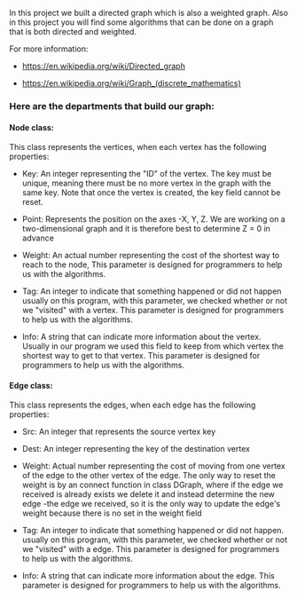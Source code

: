 
In this project we built a directed graph which is also a weighted graph.
Also in this project you will find some algorithms that can be done on a graph that is both directed and weighted.

For more information:
* https://en.wikipedia.org/wiki/Directed_graph

* https://en.wikipedia.org/wiki/Graph_(discrete_mathematics)


### Here are the departments that build our graph:
#### Node class:
This class represents the vertices, when each vertex has the following properties:
* Key:
An integer representing the "ID" of the vertex. The key must be unique, meaning there must be no more vertex in the graph with the same key.
Note that once the vertex is created, the key field cannot be reset.

* Point:
Represents the position on the axes -X, Y, Z.
We are working on a two-dimensional graph and it is therefore best to determine Z = 0 in advance

* Weight:
An actual number representing the cost of the shortest way to reach to the node, This parameter is designed for programmers to help us with the algorithms.

* Tag:
An integer to indicate that something happened or did not happen
usually on this program, with this parameter, we checked whether or not we "visited" with a vertex.
This parameter is designed for programmers to help us with the algorithms.

* Info: 
A string that can indicate more information about the vertex.
Usually in our program we used this field to keep from which vertex the shortest way to get to that vertex.
This parameter is designed for programmers to help us with the algorithms.

#### Edge class:
This class represents the edges, when each edge has the following properties:
* Src:
An integer that represents the source vertex key

* Dest:
An integer representing the key of the destination vertex

* Weight:
Actual number representing the cost of moving from one vertex of the edge to the other vertex of the edge.
The only way to reset the weight is by an connect function in class DGraph, where if the edge we received is already exists we delete it and instead determine the new edge -the edge we received, so it is the only way to update the edge's weight because there is no set in the weight field

* Tag:
An integer to indicate that something happened or did not happen.
usually on this program, with this parameter, we checked whether or not we "visited" with a edge.
This parameter is designed for programmers to help us with the algorithms.

* Info: 
A string that can indicate more information about the edge.
This parameter is designed for programmers to help us with the algorithms.

















